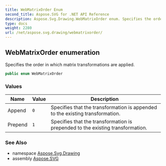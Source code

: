 ```yaml
---
title: WebMatrixOrder Enum
second_title: Aspose.SVG for .NET API Reference
description: Aspose.Svg.Drawing.WebMatrixOrder enum. Specifies the order in which matrix transformations are applied
type: docs
weight: 2280
url: /net/aspose.svg.drawing/webmatrixorder/
---
```

## WebMatrixOrder enumeration

Specifies the order in which matrix transformations are applied.

```csharp
public enum WebMatrixOrder
```

### Values

| Name | Value | Description |
| --- | --- | --- |
| Append | `0` | Specifies that the transformation is appended to the existing transformation. |
| Prepend | `1` | Specifies that the transformation is prepended to the existing transformation. |

### See Also

* namespace [Aspose.Svg.Drawing](../../aspose.svg.drawing/)
* assembly [Aspose.SVG](../../)
